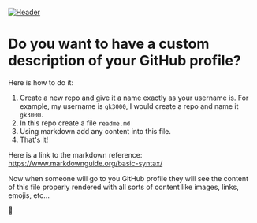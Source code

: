 
[![Header](https://barcelonacodeschool.com/files/pics/coding_hands.gif "Header")](https://barcelonacodeschool.com/)

# Do you want to have a custom description of your GitHub profile? 

Here is how to do it:

1. Create a new repo and give it a name exactly as your username is. For example, my username is `gk3000`, I would create a repo and name it `gk3000`. 
2. In this repo create a file `readme.md` 
3. Using markdown add any content into this file. 
4. That's it! 

Here is a link to the markdown reference: https://www.markdownguide.org/basic-syntax/

Now when someone will go to you GitHub profile they will see the content of this file properly rendered with all sorts of content like images, links, emojis, etc...

👻
